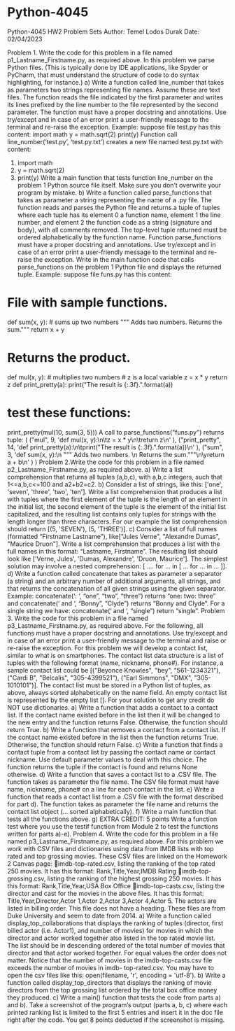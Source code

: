 # Python-4045
Python-4045 HW2 Problem Sets
Author: Temel Lodos Durak
Date: 02/04/2023

Problem 1. 
Write the code for this problem in a file named p1_Lastname_Firstname.py, as required above.
In this problem we parse Python files. (This is typically done by IDE applications, like Spyder or 
PyCharm, that must understand the structure of code to do syntax highlighting, for instance.)
a) Write a function called line_number that takes as parameters two strings representing file names. 
Assume these are text files. The function reads the file indicated by the first parameter and writes its 
lines prefixed by the line number to the file represented by the second parameter.
The function must have a proper docstring and annotations. Use try/except and in case of an error print 
a user-friendly message to the terminal and re-raise the exception.
Example: suppose file test.py has this content:
import math
y = math.sqrt(2)
print(y)
Function call line_number(‘test.py’, ‘test.py.txt’) creates a new file named test.py.txt with content:
1. import math
2. y = math.sqrt(2)
3. print(y)
Write a main function that tests function line_number on the problem 1 Python source file itself. Make 
sure you don’t overwrite your program by mistake.
b) Write a function called parse_functions that takes as parameter a string representing the name of 
a .py file. The function reads and parses the Python file and returns a tuple of tuples where each tuple 
has its element 0 a function name, element 1 the line number, and element 2 the function code as a 
string (signature and body), with all comments removed.
The top-level tuple returned must be ordered alphabetically by the function name.
Function parse_functions must have a proper docstring and annotations. Use try/except and in case of 
an error print a user-friendly message to the terminal and re-raise the exception.
Write in the main function code that calls parse_functions on the problem 1 Python file and displays 
the returned tuple. 
Example: suppose file funs.py has this content:
# File with sample functions.
def sum(x, y): # sums up two numbers
    """ Adds two numbers. 
    Returns the sum."""
    return x + y
# Returns the product.
def mul(x, y): # multiplies two numbers
    # z is a local variable
    z = x * y
    return z
def print_pretty(a):
    print("The result is {:.3f}.".format(a))
# test these functions:
print_pretty(mul(10, sum(3, 5)))
A call to parse_functions("funs.py") returns tuple:
( ("mul", 9, 'def mul(x, y):\n\tz = x * y\n\treturn z\n' ),
("print_pretty", 14, 'def print_pretty(a):\n\tprint("The result is {:.3f}.".format(a))\n' ), 
("sum", 3, 'def sum(x, y):\n """ Adds two numbers. \n Returns the sum."""\n\yreturn a + b\n' ) )
Problem 2.Write the code for this problem in a file named p2_Lastname_Firstname.py, as required above.
a) Write a list comprehension that returns all tuples (a,b,c), with a,b,c integers, such that 1<=a,b,c<=100
and a2+b2=c2.
b) Consider a list of strings, like this: ['one', 'seven', 'three', 'two', 'ten']. Write a list comprehension that 
produces a list with tuples where the first element of the tuple is the length of an element in the initial 
list, the second element of the tuple is the element of the initial list capitalized, and the resulting list 
contains only tuples for strings with the length longer than three characters.
For our example the list comprehension should return [(5, 'SEVEN'), (5, 'THREE')]. 
c) Consider a list of full names (formatted “Firstname Lastname”), like["Jules Verne", "Alexandre 
Dumas", "Maurice Druon"]. Write a list comprehension that produces a list with the full names in this 
format: “Lastname, Firstname”. The resulting list should look like ['Verne, Jules', 'Dumas, Alexandre', 
'Druon, Maurice']. 
The simplest solution may involve a nested comprehension: [ .... for ... in [ ... for ... in ... ]].
d) Write a function called concatenate that takes as parameter a separator (a string) and an arbitrary 
number of additional arguments, all strings, and that returns the concatenation of all given strings using
the given separator.
Example: concatenate(‘: ‘, “one”, “two”, “three”) returns “one: two: three”
and concatenate(‘ and ‘, “Bonny”, “Clyde”) returns “Bonny and Clyde”.
For a single string we have: concatenate(‘ and ‘, “single”) return “single”.
Problem 3. 
Write the code for this problem in a file named p3_Lastname_Firstname.py, as required above.
For the following, all functions must have a proper docstring and annotations. Use try/except and in 
case of an error print a user-friendly message to the terminal and raise or re-raise the exception.
For this problem we will develop a contact list, similar to what is on smartphones.
The contact list data structure is a list of tuples with the following format (name, nickname, phone#).
For instance, a sample contact list could be [("Beyonce Knowles", "bey", "561-1234321"), ("Cardi B", 
"Belcalis", "305-4399521"), ("Earl Simmons", "DMX", "305-1010101")].
The contact list must be stored in a Python list of tuples, as above, always sorted alphabetically on the 
name field. An empty contact list is represented by the empty list []. For your solution to get any credit 
do NOT use dictionaries.
a) Write a function that adds a contact to a contact list. If the contact name existed before in the list then
it will be changed to the new entry and the function returns False. Otherwise, the function should 
return True.
b) Write a function that removes a contact from a contact list. If the contact name existed before in the 
list then the function returns True. Otherwise, the function should return False.
c) Write a function that finds a contact tuple from a contact list by passing the contact name or contact 
nickname. Use default parameter values to deal with this choice. The function returns the tuple if the 
contact is found and returns None otherwise.
d) Write a function that saves a contact list to a .CSV file. The function takes as parameter the file 
name. The CSV file format must have name, nickname, phone# on a line for each contact in the list.
e) Write a function that reads a contact list from a .CSV file with the format described for part d). The 
function takes as parameter the file name and returns the contact list object (... sorted alphabetically).
f) Write a main function that tests all the functions above.
g) EXTRA CREDIT: 5 points
Write a function test where you use the testif function from Module 2 to test the functions written for 
parts a)-e). 
Problem 4. Write the code for this problem in a file named  p3_Lastname_Firstname.py, as required above.
For this problem we work with CSV files and dictionaries using data from IMDB lists with top rated 
and top grossing movies.
These CSV files are linked on the Homework 2 Canvas page:
imdb-top-rated.csv, listing the ranking of the top rated 250 movies. It has this format: 
Rank,Title,Year,IMDB Rating
imdb-top-grossing.csv, listing the ranking of the highest grossing 250 movies. It has this format: 
Rank,Title,Year,USA Box Office
imdb-top-casts.csv, listing the director and cast for the movies in the above files. It has this format: 
Title,Year,Director,Actor 1,Actor 2,Actor 3,Actor 4,Actor 5. The actors are listed in billing order. 
This file does not have a heading. 
These files are from Duke University and seem to date from 2014.
a) Write a function called display_top_collaborations that displays the ranking of tuples (director, first 
billed actor (i.e. Actor1), and number of movies) for movies in which the director and actor worked 
together also listed in the top rated movie list. The list should be in descending ordered of the total 
number of movies that director and that actor worked together. For equal values the order does not 
matter.
Notice that the number of movies in the imdb-top-casts.csv file exceeds the number of movies in imdb-
top-rated.csv. You may have to open the csv files like this: open(filename, 'r', encoding = 'utf-8').
b) Write a function called display_top_directors that displays the ranking of movie directors from the 
top grossing list ordered by the total box office money they produced.
c) Write a main() function that tests the code from parts a) and b).
Take a screenshot of the program’s output (parts a, b, c) where each printed ranking list is limited to 
the first 5 entries and insert it in the doc file right after the code. You get 8 points deducted if the 
screenshot is missing.
